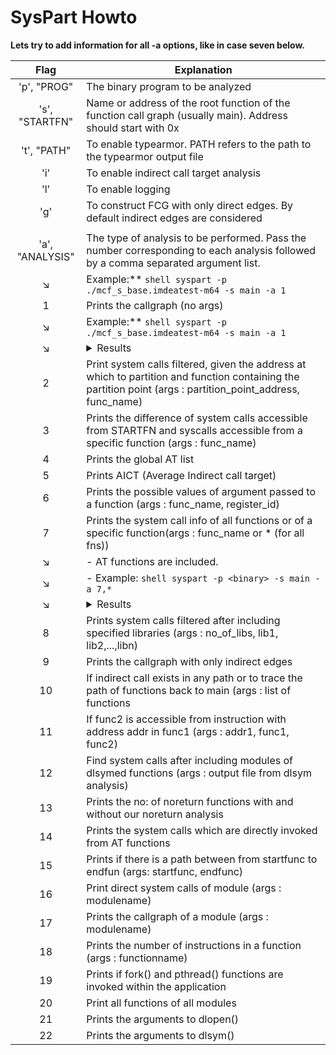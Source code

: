 # SysPart Howto
**Lets try to add information for all -a options, like in case seven below.**

| Flag            | Explanation |
|:---------------:|-------------|
| 'p', "PROG"     | The binary program to be analyzed |
| 's', "STARTFN"  | Name or address of the root function of the function call graph (usually main). Address should start with 0x |
| 't', "PATH"     | To enable typearmor. PATH refers to the path to the typearmor output file |
| 'i'             | To enable indirect call target analysis |
| 'l'             | To enable logging |
| 'g'             | To construct FCG with only direct edges. By default indirect edges are considered |
| |
| 'a', "ANALYSIS" | The type of analysis to be performed. Pass the number corresponding to each analysis followed by a comma separated argument list. |
| ↘ | Example:** ```shell syspart -p ./mcf_s_base.imdeatest-m64 -s main -a 1``` |
| 1 | Prints the callgraph (no args)
| ↘ | Example:** ```shell syspart -p ./mcf_s_base.imdeatest-m64 -s main -a 1``` |
| ↘ | <details><summary> Results </summary><pre> DIRECT module-(executable) 13f7 putch 7e0d0 putc module-libc.so.6&#10; ICALLSITE 134f deregister_tm_clones&#10; INDIRECT module-(executable) 134f deregister_tm_clones 3df40 __cxa_finalize module-libc.so.6&#10; INDIRECT module-(executable) 134f deregister_tm_clones 98eb0 free module-libc.so.6&#10; INDIRECT module-(executable) 134f deregister_tm_clones 7fc10 _IO_vtable_check module-libc.so.6 </pre></details>|
| 2 | Print system calls filtered, given the address at which to partition and function containing the partition point (args : partition_point_address, func_name)
| 3 | Prints the difference of system calls accessible from STARTFN and syscalls accessible from a specific function (args : func_name)
| 4 | Prints the global AT list
| 5 | Prints AICT (Average Indirect call target)
| 6 | Prints the possible values of argument passed to a function (args : func_name, register_id)
| 7 | Prints the system call info of all functions or of a specific function(args : func_name or * (for all fns))
| ↘ |  - AT functions are included. |
| ↘ |  - Example: ```shell syspart -p <binary> -s main -a 7,*``` |
| ↘ | <details> <summary> Results </summary> <pre> Total syscalls of __stdout_write : 2    // How many syscalls are called <br> <br> Direct : stdout_write : ioctl           // Syscalls that are directly called by the function <br> Derived : stdout_write : writev         // Syscalls that are reachable through invoked functions <br> Total : stdout_write : ioctl writev     // Direct + Derived <br> 16,20,                                  // Syscall numbers for each in Total </pre> </details> |
| 8 | Prints system calls filtered after including specified libraries (args : no_of_libs, lib1, lib2,...,libn) |
| 9 | Prints the callgraph with only indirect edges |
| 10 | If indirect call exists in any path or to trace the path of functions back to main (args : list of functions |
| 11 | If func2 is accessible from instruction with address addr in func1 (args : addr1, func1, func2) |
| 12 | Find system calls after including modules of dlsymed functions (args : output file from dlsym analysis) |
| 13 | Prints the no: of noreturn functions with and without our noreturn analysis |
| 14 | Prints the system calls which are directly invoked from AT functions |
| 15 | Prints if there is a path between from startfunc to endfun (args: startfunc, endfunc) |
| 16 | Print direct system calls of module (args : modulename) |
| 17 | Prints the callgraph of a module (args : modulename) |
| 18 | Prints the number of instructions in a function (args : functionname) |
| 19 | Prints if fork() and pthread() functions are invoked within the application |
| 20 | Print all functions of all modules |
| 21 | Prints the arguments to dlopen() |
| 22 | Prints the arguments to dlsym() |
